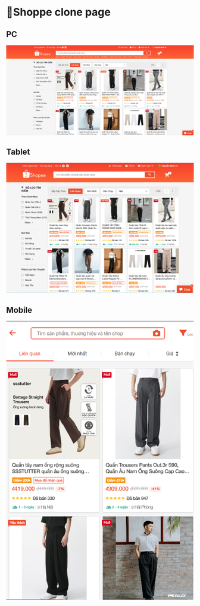 # 🎯Shoppe clone page

## PC

![PC](assets/img/demo/demo1.png)

## Tablet

![Tablet](assets/img/demo/demo2.png)

## Mobile

![Mobile](assets/img/demo/demo3.png)

